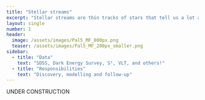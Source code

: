 ```yaml
---
title: "Stellar streams"
excerpt: "Stellar streams are thin tracks of stars that tell us a lot about the structure of our Galaxy"
layout: single
number: 1
header:
  image: /assets/images/Pal5_MF_800px.png
  teaser: /assets/images/Pal5_MF_200px_smaller.png
sidebar:
  - title: "Data"
    text: "SDSS, Dark Energy Survey, S⁵, VLT, and others!"
  - title: "Responsibilities"
    text: "Discovery, modelling and follow-up"
---
```



UNDER CONSTRUCTION